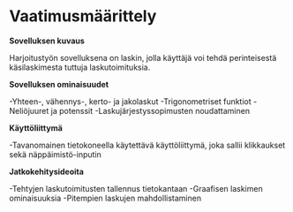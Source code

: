 ﻿# Vaatimusmäärittely

**Sovelluksen kuvaus**

Harjoitustyön sovelluksena on laskin, jolla käyttäjä voi tehdä perinteisestä käsilaskimesta tuttuja laskutoimituksia.

**Sovelluksen ominaisuudet**

-Yhteen-, vähennys-, kerto- ja jakolaskut
-Trigonometriset funktiot
-Neliöjuuret ja potenssit
-Laskujärjestyssopimusten noudattaminen

**Käyttöliittymä**

-Tavanomainen tietokoneella käytettävä käyttöliittymä, joka sallii klikkaukset sekä näppäimistö-inputin

**Jatkokehitysideoita**

-Tehtyjen laskutoimitusten tallennus tietokantaan
-Graafisen laskimen ominaisuuksia
-Pitempien laskujen mahdollistaminen

